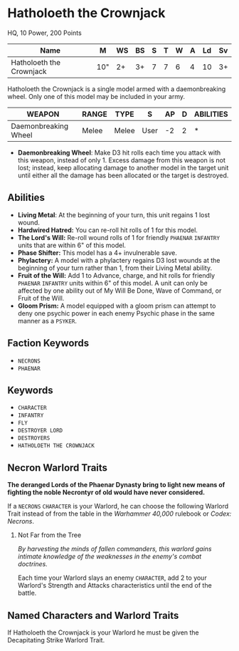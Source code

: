 # Hatholoeth the Crownjack
HQ, 10 Power, 200 Points

| Name                     | M   | WS | BS | S | T | W | A | Ld | Sv |
|--------------------------|-----|----|----|---|---|---|---|----|----|
| Hatholoeth the Crownjack | 10" | 2+ | 3+ | 7 | 7 | 6 | 4 | 10 | 3+ |

Hatholoeth the Crownjack is a single model armed with a daemonbreaking wheel. Only one of this model may be included in your army.

| WEAPON               | RANGE | TYPE  | S    | AP | D | ABILITIES |
|----------------------|-------|-------|------|----|---|-----------|
| Daemonbreaking Wheel | Melee | Melee | User | -2 | 2 | *         |

- **Daemonbreaking Wheel**: Make D3 hit rolls each time you attack with this weapon, instead of only 1. Excess damage from this weapon is not lost; instead, keep allocating damage to another model in the target unit until either all the damage has been allocated or the target is destroyed.

## Abilities

- **Living Metal**: At the beginning of your turn, this unit regains 1 lost wound.
- **Hardwired Hatred:** You can re-roll hit rolls of 1 for this model.
- **The Lord's Will:** Re-roll wound rolls of 1 for friendly `PHAENAR` `INFANTRY` units that are within 6" of this model.
- **Phase Shifter:** This model has a 4+ invulnerable save.
- **Phylactery:** A model with a phylactery regains D3 lost wounds at the beginning of your turn rather than 1, from their Living Metal ability.
- **Fruit of the Will:** Add 1 to Advance, charge, and hit rolls for friendly `PHAENAR` `INFANTRY` units within 6" of this model. A unit can only be affected by one ability out of My Will Be Done, Wave of Command, or Fruit of the Will.
- **Gloom Prism:** A model equipped with a gloom prism can attempt to deny one psychic power in each enemy Psychic phase in the same manner as a `PSYKER`.

## Faction Keywords

- `NECRONS`
- `PHAENAR`

## Keywords

- `CHARACTER`
- `INFANTRY`
- `FLY`
- `DESTROYER LORD`
- `DESTROYERS`
- `HATHOLOETH THE CROWNJACK`

## Necron Warlord Traits

**The deranged Lords of the Phaenar Dynasty bring to light new means of fighting the noble Necrontyr of old would have never considered.**

If a `NECRONS` `CHARACTER` is your Warlord, he can choose the following Warlord Trait instead of from the table in the _Warhammer 40,000_ rulebook or _Codex: Necrons_.

1. Not Far from the Tree

    _By harvesting the minds of fallen commanders, this warlord gains intimate knowledge of the weaknesses in the enemy's combat doctrines._

    Each time your Warlord slays an enemy `CHARACTER`, add 2 to your Warlord's Strength and Attacks characteristics until the end of the battle.

## Named Characters and Warlord Traits

If Hatholoeth the Crownjack is your Warlord he must be given the Decapitating Strike Warlord Trait.